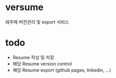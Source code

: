 # versume
레주메 버전관리 및 export 서비스

# todo
 - Resume 작성 및 저장
 - 해당 Resume version control
 - 해당 Resume export (github pages, linkedin, ...)
